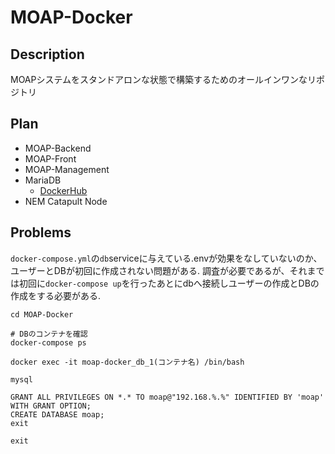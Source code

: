 # MOAP-Docker
## Description
MOAPシステムをスタンドアロンな状態で構築するためのオールインワンなリポジトリ

## Plan
- MOAP-Backend
- MOAP-Front
- MOAP-Management
- MariaDB
    - [DockerHub](https://hub.docker.com/_/mariadb)
- NEM Catapult Node

## Problems
`docker-compose.yml`の`db`serviceに与えている.envが効果をなしていないのか、ユーザーとDBが初回に作成されない問題がある.
調査が必要であるが、それまでは初回に`docker-compose up`を行ったあとにdbへ接続しユーザーの作成とDBの作成をする必要がある.

```
cd MOAP-Docker

# DBのコンテナを確認
docker-compose ps

docker exec -it moap-docker_db_1(コンテナ名) /bin/bash

mysql

GRANT ALL PRIVILEGES ON *.* TO moap@"192.168.%.%" IDENTIFIED BY 'moap' WITH GRANT OPTION;
CREATE DATABASE moap;
exit

exit
```

